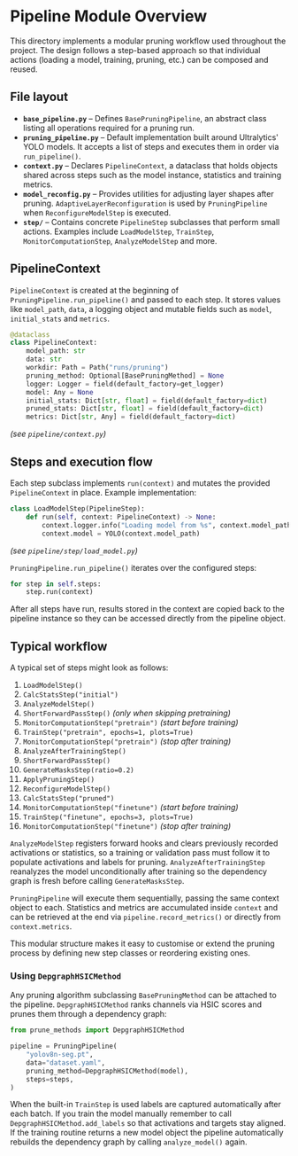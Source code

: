 # Pipeline Module Overview

This directory implements a modular pruning workflow used throughout the project. The design follows a step-based approach so that individual actions (loading a model, training, pruning, etc.) can be composed and reused.

## File layout

- **`base_pipeline.py`** – Defines `BasePruningPipeline`, an abstract class listing all operations required for a pruning run.
- **`pruning_pipeline.py`** – Default implementation built around Ultralytics' YOLO models. It accepts a list of steps and executes them in order via `run_pipeline()`.
- **`context.py`** – Declares `PipelineContext`, a dataclass that holds objects shared across steps such as the model instance, statistics and training metrics.
- **`model_reconfig.py`** – Provides utilities for adjusting layer shapes after pruning. `AdaptiveLayerReconfiguration` is used by `PruningPipeline` when `ReconfigureModelStep` is executed.
- **`step/`** – Contains concrete `PipelineStep` subclasses that perform small actions. Examples include `LoadModelStep`, `TrainStep`, `MonitorComputationStep`, `AnalyzeModelStep` and more.

## PipelineContext

`PipelineContext` is created at the beginning of `PruningPipeline.run_pipeline()` and passed to each step. It stores values like `model_path`, `data`, a logging object and mutable fields such as `model`, `initial_stats` and `metrics`.

```python
@dataclass
class PipelineContext:
    model_path: str
    data: str
    workdir: Path = Path("runs/pruning")
    pruning_method: Optional[BasePruningMethod] = None
    logger: Logger = field(default_factory=get_logger)
    model: Any = None
    initial_stats: Dict[str, float] = field(default_factory=dict)
    pruned_stats: Dict[str, float] = field(default_factory=dict)
    metrics: Dict[str, Any] = field(default_factory=dict)
```

*(see `pipeline/context.py`)*

## Steps and execution flow

Each step subclass implements `run(context)` and mutates the provided `PipelineContext` in place. Example implementation:

```python
class LoadModelStep(PipelineStep):
    def run(self, context: PipelineContext) -> None:
        context.logger.info("Loading model from %s", context.model_path)
        context.model = YOLO(context.model_path)
```

*(see `pipeline/step/load_model.py`)*

`PruningPipeline.run_pipeline()` iterates over the configured steps:

```python
for step in self.steps:
    step.run(context)
```

After all steps have run, results stored in the context are copied back to the pipeline instance so they can be accessed directly from the pipeline object.

## Typical workflow

A typical set of steps might look as follows:

1. `LoadModelStep()`
2. `CalcStatsStep("initial")`
3. `AnalyzeModelStep()`
4. `ShortForwardPassStep()` *(only when skipping pretraining)*
5. `MonitorComputationStep("pretrain")` *(start before training)*
6. `TrainStep("pretrain", epochs=1, plots=True)`
7. `MonitorComputationStep("pretrain")` *(stop after training)*
8. `AnalyzeAfterTrainingStep()`
9. `ShortForwardPassStep()`
10. `GenerateMasksStep(ratio=0.2)`
11. `ApplyPruningStep()`
12. `ReconfigureModelStep()`
13. `CalcStatsStep("pruned")`
14. `MonitorComputationStep("finetune")` *(start before training)*
15. `TrainStep("finetune", epochs=3, plots=True)`
16. `MonitorComputationStep("finetune")` *(stop after training)*

`AnalyzeModelStep` registers forward hooks and clears previously recorded
activations or statistics, so a training or validation pass must follow it to
populate activations and labels for pruning. `AnalyzeAfterTrainingStep`
reanalyzes the model unconditionally after training so the dependency graph is
fresh before calling `GenerateMasksStep`.

`PruningPipeline` will execute them sequentially, passing the same context object to each. Statistics and metrics are accumulated inside `context` and can be retrieved at the end via `pipeline.record_metrics()` or directly from `context.metrics`.

This modular structure makes it easy to customise or extend the pruning process by defining new step classes or reordering existing ones.

### Using ``DepgraphHSICMethod``

Any pruning algorithm subclassing ``BasePruningMethod`` can be attached to the pipeline. ``DepgraphHSICMethod`` ranks channels via HSIC scores and prunes them through a dependency graph:

```python
from prune_methods import DepgraphHSICMethod

pipeline = PruningPipeline(
    "yolov8n-seg.pt",
    data="dataset.yaml",
    pruning_method=DepgraphHSICMethod(model),
    steps=steps,
)
```
When the built-in ``TrainStep`` is used labels are captured automatically after
each batch. If you train the model manually remember to call
``DepgraphHSICMethod.add_labels`` so that activations and targets stay aligned.
If the training routine returns a new model object the pipeline automatically
rebuilds the dependency graph by calling ``analyze_model()`` again.

